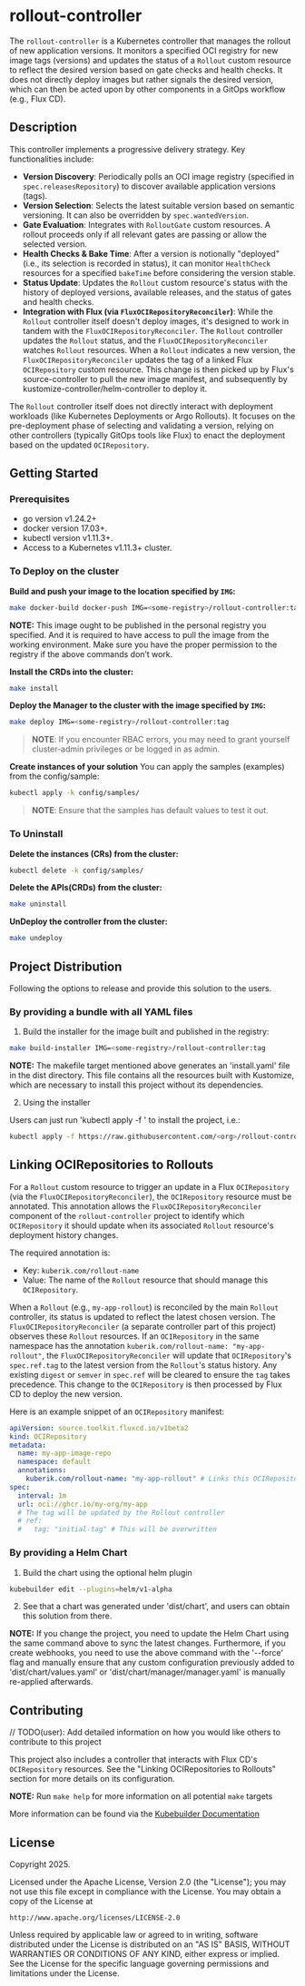 # rollout-controller

The `rollout-controller` is a Kubernetes controller that manages the rollout of new application versions. It monitors a specified OCI registry for new image tags (versions) and updates the status of a `Rollout` custom resource to reflect the desired version based on gate checks and health checks. It does not directly deploy images but rather signals the desired version, which can then be acted upon by other components in a GitOps workflow (e.g., Flux CD).

## Description

This controller implements a progressive delivery strategy. Key functionalities include:

- **Version Discovery**: Periodically polls an OCI image registry (specified in `spec.releasesRepository`) to discover available application versions (tags).
- **Version Selection**: Selects the latest suitable version based on semantic versioning. It can also be overridden by `spec.wantedVersion`.
- **Gate Evaluation**: Integrates with `RolloutGate` custom resources. A rollout proceeds only if all relevant gates are passing or allow the selected version.
- **Health Checks & Bake Time**: After a version is notionally "deployed" (i.e., its selection is recorded in status), it can monitor `HealthCheck` resources for a specified `bakeTime` before considering the version stable.
- **Status Update**: Updates the `Rollout` custom resource's status with the history of deployed versions, available releases, and the status of gates and health checks.
- **Integration with Flux (via `FluxOCIRepositoryReconciler`)**: While the `Rollout` controller itself doesn't deploy images, it's designed to work in tandem with the `FluxOCIRepositoryReconciler`. The `Rollout` controller updates the `Rollout` status, and the `FluxOCIRepositoryReconciler` watches `Rollout` resources. When a `Rollout` indicates a new version, the `FluxOCIRepositoryReconciler` updates the tag of a linked Flux `OCIRepository` custom resource. This change is then picked up by Flux's source-controller to pull the new image manifest, and subsequently by kustomize-controller/helm-controller to deploy it.

The `Rollout` controller itself does not directly interact with deployment workloads (like Kubernetes Deployments or Argo Rollouts). It focuses on the pre-deployment phase of selecting and validating a version, relying on other controllers (typically GitOps tools like Flux) to enact the deployment based on the updated `OCIRepository`.

## Getting Started

### Prerequisites
- go version v1.24.2+
- docker version 17.03+.
- kubectl version v1.11.3+.
- Access to a Kubernetes v1.11.3+ cluster.

### To Deploy on the cluster
**Build and push your image to the location specified by `IMG`:**

```sh
make docker-build docker-push IMG=<some-registry>/rollout-controller:tag
```

**NOTE:** This image ought to be published in the personal registry you specified.
And it is required to have access to pull the image from the working environment.
Make sure you have the proper permission to the registry if the above commands don’t work.

**Install the CRDs into the cluster:**

```sh
make install
```

**Deploy the Manager to the cluster with the image specified by `IMG`:**

```sh
make deploy IMG=<some-registry>/rollout-controller:tag
```

> **NOTE**: If you encounter RBAC errors, you may need to grant yourself cluster-admin
privileges or be logged in as admin.

**Create instances of your solution**
You can apply the samples (examples) from the config/sample:

```sh
kubectl apply -k config/samples/
```

>**NOTE**: Ensure that the samples has default values to test it out.

### To Uninstall
**Delete the instances (CRs) from the cluster:**

```sh
kubectl delete -k config/samples/
```

**Delete the APIs(CRDs) from the cluster:**

```sh
make uninstall
```

**UnDeploy the controller from the cluster:**

```sh
make undeploy
```

## Project Distribution

Following the options to release and provide this solution to the users.

### By providing a bundle with all YAML files

1. Build the installer for the image built and published in the registry:

```sh
make build-installer IMG=<some-registry>/rollout-controller:tag
```

**NOTE:** The makefile target mentioned above generates an 'install.yaml'
file in the dist directory. This file contains all the resources built
with Kustomize, which are necessary to install this project without its
dependencies.

2. Using the installer

Users can just run 'kubectl apply -f <URL for YAML BUNDLE>' to install
the project, i.e.:

```sh
kubectl apply -f https://raw.githubusercontent.com/<org>/rollout-controller/<tag or branch>/dist/install.yaml
```

## Linking OCIRepositories to Rollouts

For a `Rollout` custom resource to trigger an update in a Flux `OCIRepository` (via the `FluxOCIRepositoryReconciler`), the `OCIRepository` resource must be annotated. This annotation allows the `FluxOCIRepositoryReconciler` component of the `rollout-controller` project to identify which `OCIRepository` it should update when its associated `Rollout` resource's deployment history changes.

The required annotation is:
- Key: `kuberik.com/rollout-name`
- Value: The name of the `Rollout` resource that should manage this `OCIRepository`.

When a `Rollout` (e.g., `my-app-rollout`) is reconciled by the main `Rollout` controller, its status is updated to reflect the latest chosen version. The `FluxOCIRepositoryReconciler` (a separate controller part of this project) observes these `Rollout` resources. If an `OCIRepository` in the same namespace has the annotation `kuberik.com/rollout-name: "my-app-rollout"`, the `FluxOCIRepositoryReconciler` will update that `OCIRepository`'s `spec.ref.tag` to the latest version from the `Rollout`'s status history. Any existing `digest` or `semver` in `spec.ref` will be cleared to ensure the `tag` takes precedence. This change to the `OCIRepository` is then processed by Flux CD to deploy the new version.

Here is an example snippet of an `OCIRepository` manifest:

```yaml
apiVersion: source.toolkit.fluxcd.io/v1beta2
kind: OCIRepository
metadata:
  name: my-app-image-repo
  namespace: default
  annotations:
    kuberik.com/rollout-name: "my-app-rollout" # Links this OCIRepository to the 'my-app-rollout' Rollout
spec:
  interval: 1m
  url: oci://ghcr.io/my-org/my-app
  # The tag will be updated by the Rollout controller
  # ref:
  #   tag: "initial-tag" # This will be overwritten
```

### By providing a Helm Chart

1. Build the chart using the optional helm plugin

```sh
kubebuilder edit --plugins=helm/v1-alpha
```

2. See that a chart was generated under 'dist/chart', and users
can obtain this solution from there.

**NOTE:** If you change the project, you need to update the Helm Chart
using the same command above to sync the latest changes. Furthermore,
if you create webhooks, you need to use the above command with
the '--force' flag and manually ensure that any custom configuration
previously added to 'dist/chart/values.yaml' or 'dist/chart/manager/manager.yaml'
is manually re-applied afterwards.

## Contributing
// TODO(user): Add detailed information on how you would like others to contribute to this project

This project also includes a controller that interacts with Flux CD's `OCIRepository` resources. See the "Linking OCIRepositories to Rollouts" section for more details on its configuration.

**NOTE:** Run `make help` for more information on all potential `make` targets

More information can be found via the [Kubebuilder Documentation](https://book.kubebuilder.io/introduction.html)

## License

Copyright 2025.

Licensed under the Apache License, Version 2.0 (the "License");
you may not use this file except in compliance with the License.
You may obtain a copy of the License at

    http://www.apache.org/licenses/LICENSE-2.0

Unless required by applicable law or agreed to in writing, software
distributed under the License is distributed on an "AS IS" BASIS,
WITHOUT WARRANTIES OR CONDITIONS OF ANY KIND, either express or implied.
See the License for the specific language governing permissions and
limitations under the License.
